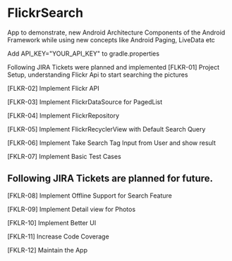 # FlickrSearch
App to demonstrate, new Android Architecture Components of the Android Framework while using new concepts like Android Paging, LiveData etc

Add API_KEY="YOUR_API_KEY" to gradle.properties

Following JIRA Tickets were planned and implemented
[FLKR-01] Project Setup, understanding Flickr Api to start searching the pictures

[FLKR-02] Implement Flickr API

[FLKR-03] Implement FlickrDataSource for PagedList

[FLKR-04] Implement FlickrRepository

[FLKR-05] Implement FlickrRecyclerView with Default Search Query

[FLKR-06] Implement Take Search Tag Input from User and show result

[FKLR-07] Implement Basic Test Cases

Following JIRA Tickets are planned for future.
----------------------------------------------------------------------------
[FKLR-08] Implement Offline Support for Search Feature

[FKLR-09] Implement Detail view for Photos

[FKLR-10] Implement Better UI

[FKLR-11] Increase Code Coverage

[FKLR-12] Maintain the App